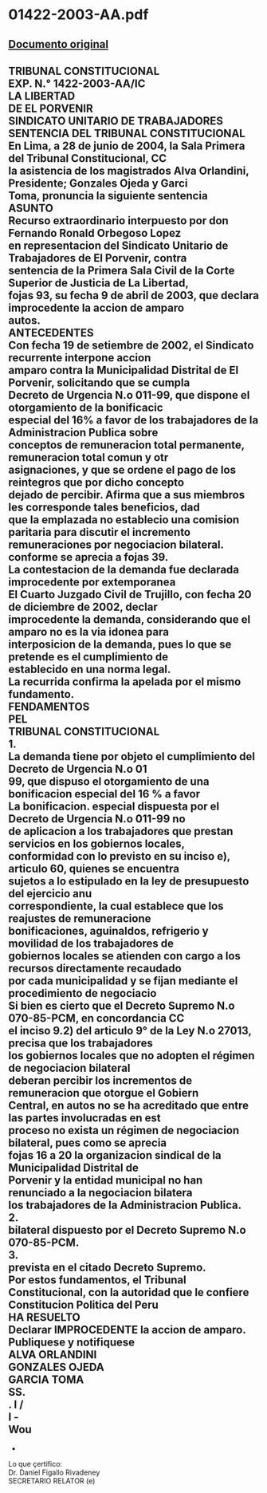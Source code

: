 
01422-2003-AA.pdf
=================
  
[Documento original](https://tc.gob.pe/jurisprudencia/2004/01422-2003-AA.pdf)  
---  
TRIBUNAL CONSTITUCIONAL  
EXP. N.° 1422-2003-AA/IC  
LA LIBERTAD  
DE EL PORVENIR  
SINDICATO UNITARIO DE TRABAJADORES  
SENTENCIA DEL TRIBUNAL CONSTITUCIONAL  
En Lima, a 28 de junio de 2004, la Sala Primera del Tribunal Constitucional, CC  
la asistencia de los magistrados Alva Orlandini, Presidente; Gonzales Ojeda y Garci  
Toma, pronuncia la siguiente sentencia  
ASUNTO  
Recurso extraordinario interpuesto por don Fernando Ronald Orbegoso Lopez  
en representacion del Sindicato Unitario de Trabajadores de El Porvenir, contra  
sentencia de la Primera Sala Civil de la Corte Superior de Justicia de La Libertad,  
fojas 93, su fecha 9 de abril de 2003, que declara improcedente la accion de amparo  
autos.  
ANTECEDENTES  
Con fecha 19 de setiembre de 2002, el Sindicato recurrente interpone accion  
amparo contra la Municipalidad Distrital de El Porvenir, solicitando que se cumpla  
Decreto de Urgencia N.o 011-99, que dispone el otorgamiento de la bonificacic  
especial del 16% a favor de los trabajadores de la Administracion Publica sobre  
conceptos de remuneracion total permanente, remuneracion total comun y otr  
asignaciones, y que se ordene el pago de los reintegros que por dicho concepto  
dejado de percibir. Afirma que a sus miembros les corresponde tales beneficios, dad  
que la emplazada no establecio una comision paritaria para discutir el incremento  
remuneraciones por negociacion bilateral.  
conforme se aprecia a fojas 39.  
La contestacion de la demanda fue declarada improcedente por extemporanea  
El Cuarto Juzgado Civil de Trujillo, con fecha 20 de diciembre de 2002, declar  
improcedente la demanda, considerando que el amparo no es la via idonea para  
interposicion de la demanda, pues lo que se pretende es el cumplimiento de  
establecido en una norma legal.  
La recurrida confirma la apelada por el mismo fundamento.  
FENDAMENTOS  
PEL  
TRIBUNAL CONSTITUCIONAL  
1.  
La demanda tiene por objeto el cumplimiento del Decreto de Urgencia N.o 01  
99, que dispuso el otorgamiento de una bonificacion especial del 16 % a favor  
La bonificacion. especial dispuesta por el Decreto de Urgencia N.o 011-99 no  
de aplicacion a los trabajadores que prestan servicios en los gobiernos locales,  
conformidad con lo previsto en su inciso e), articulo 60, quienes se encuentra  
sujetos a lo estipulado en la ley de presupuesto del ejercicio anu  
correspondiente, la cual establece que los reajustes de remuneracione  
bonificaciones, aguinaldos, refrigerio y movilidad de los trabajadores de  
gobiernos locales se atienden con cargo a los recursos directamente recaudado  
por cada municipalidad y se fijan mediante el procedimiento de negociacio  
Si bien es cierto que el Decreto Supremo N.o 070-85-PCM, en concordancia CC  
el inciso 9.2) del articulo 9° de la Ley N.o 27013, precisa que los trabajadores  
los gobiernos locales que no adopten el régimen de negociacion bilateral  
deberan percibir los incrementos de remuneracion que otorgue el Gobiern  
Central, en autos no se ha acreditado que entre las partes involucradas en est  
proceso no exista un régimen de negociacion bilateral, pues como se aprecia  
fojas 16 a 20 la organizacion sindical de la Municipalidad Distrital de  
Porvenir y la entidad municipal no han renunciado a la negociacion bilatera  
los trabajadores de la Administracion Publica.  
2.  
bilateral dispuesto por el Decreto Supremo N.o 070-85-PCM.  
3.  
prevista en el citado Decreto Supremo.  
Por estos fundamentos, el Tribunal Constitucional, con la autoridad que le confiere  
Constitucion Politica del Peru  
HA RESUELTO  
Declarar IMPROCEDENTE la accion de amparo.  
Publiquese y notifiquese  
ALVA ORLANDINI  
GONZALES OJEDA  
GARCIA TOMA  
SS.  
. l /  
I -  
Wou  
-  
-  
Lo que çertifico:  
Dr. Daniel Figallo Rivadeney  
SECRETARIO RELATOR (e)